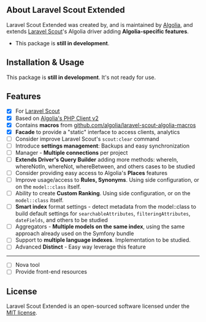 ## About Laravel Scout Extended

Laravel Scout Extended was created by, and is maintained by [Algolia](https://github.com/algolia), and extends [Laravel Scout](https://github.com/laravel/scout)'s Algolia driver adding **Algolia-specific features**.

- This package is **still in development**. 

## Installation & Usage

This package is **still in development**. It's not ready for use.

## Features

- [x] For [Laravel Scout](https://github.com/laravel/scout)
- [x] Based on [Algolia's PHP Client v2](https://github.com/algolia/algoliasearch-client-php/tree/2.0)
- [x] Contains **macros** from [github.com/algolia/laravel-scout-algolia-macros](https://github.com/algolia/laravel-scout-algolia-macros)
- [x] **Facade** to provide a "static" interface to access clients, analytics
- [ ] Consider improve Laravel Scout's `scout:clear` command
- [ ] Introduce **settings management**: Backups and easy synchronization
- [ ] Manager - **Multiple connections** per project
- [ ] **Extends Driver's Query Builder** adding more methods: whereIn, whereNotIn, whereNot, whereBetween, and others cases to be studied
- [ ] Consider providing easy access to Algolia's **Places** features
- [ ] Improve usage/access to **Rules, Synonyms**. Using side configuration, or on the `model::class` itself.
- [ ] Ability to create **Custom Ranking**. Using side configuration, or on the `model::class` itself.
- [ ] **Smart index** format settings - detect metadata from the model::class to build default settings for `searchableAttributes`, `filteringAttributes`, `dateFields`, and others to be studied
- [ ] Aggregators - **Multiple models on the same index**, using the same approach already used on the Symfony bundle
- [ ] Support to **multiple language indexes**. Implementation to be studied.
- [ ] Advanced **Distinct** - Easy way leverage this feature

---
- [ ] Nova tool
- [ ] Provide front-end resources

## License

Laravel Scout Extended is an open-sourced software licensed under the [MIT license](LICENSE.md).
